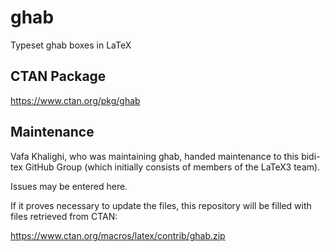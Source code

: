 # ghab
Typeset ghab boxes in LaTeX

## CTAN Package
 https://www.ctan.org/pkg/ghab



## Maintenance
Vafa Khalighi, who was maintaining ghab, handed maintenance to this bidi-tex
GitHub Group (which initially consists of members of the LaTeX3 team).

Issues may be entered here.

If it proves necessary to update the files, this repository will
be filled with files retrieved from CTAN:

https://www.ctan.org/macros/latex/contrib/ghab.zip


